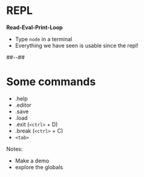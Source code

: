 # REPL

<b>Read-Eval-Print-Loop</b>

* Type `node` in a terminal
* Everything we have seen is usable since the repl!

##--##

# Some commands

* .help
* .editor
* .save
* .load
* .exit (`<ctrl>` + D)
* .break (`<ctrl>` + C)
* `<tab>`

Notes:
- Make a demo
- explore the globals
